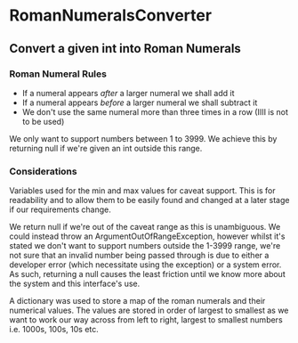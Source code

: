 # RomanNumeralsConverter
## Convert a given int into Roman Numerals

### Roman Numeral Rules

* If a numeral appears *after* a larger numeral we shall add it 
* If a numeral appears *before* a larger numeral we shall subtract it
* We don't use the same numeral more than three times in a row (IIII is not to be used)

We only want to support numbers between 1 to 3999. We achieve this by returning null if we're given an int outside this range.
 
### Considerations

Variables used for the min and max values for caveat support. This is for readability and to allow them to be easily found and changed at a later stage if our requirements change.

We return null if we're out of the caveat range as this is unambiguous. We could instead throw an ArgumentOutOfRangeException, however whilst it's stated we don't want to support numbers outside the 1-3999 range, we're not sure that an invalid number being passed through is due to either a developer error (which necessitate using the exception) or a system error. As such, returning a null causes the least friction until we know more about the system and this interface's use.

A dictionary was used to store a map of the roman numerals and their numerical values. The values are stored in order of largest to smallest as we want to work our way across from left to right, largest to smallest numbers i.e. 1000s, 100s, 10s etc.